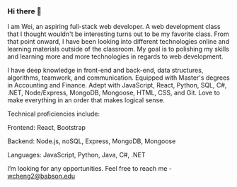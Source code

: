 ### Hi there 👋

I am Wei, an aspiring full-stack web developer. A web development class that I thought wouldn't be interesting turns out to be my favorite class. From that point onward, I have been looking into different technologies online and learning materials outside of the classroom. My goal is to polishing my skills and learning more and more technologies in regards to web development.

I have deep knowledge in front-end and back-end, data structures, algorithms, teamwork, and communication. Equipped with Master's degrees in Accounting and Finance. Adept with JavaScript, React, Python, SQL, C#, .NET, Node/Express, MongoDB, Mongoose, HTML, CSS, and Git. Love to make everything in an order that makes logical sense.

Technical proficiencies include:

Frontend: React, Bootstrap

Backend: Node.js, noSQL, Express, MongoDB, Mongoose

Languages: JavaScript, Python, Java, C#, .NET

I’m looking for any opportunities. Feel free to reach me - wcheng2@babson.edu

